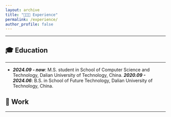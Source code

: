 ```yaml
---
layout: archive
title: "👨🏻‍💻 Experience"
permalink: /experience/
author_profile: false
---
```

<hr>

## 🎓 Education
<hr>
<ul>
    <li>
        <strong><i>2024.09 - now</i></strong>: M.S. student in School of Computer Science and Technology, Dalian University of Technology, China.
        <strong><i>2020.09 - 2024.06</i></strong>: B.S. in School of Future Technology, Dalian University of Technology, China.
    </li>
</ul>

 


## 💼 Work
<hr>
